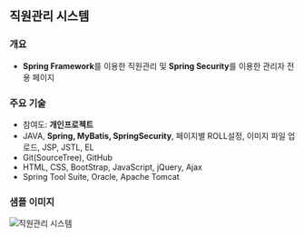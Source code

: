 ## 직원관리 시스템

### 개요
* **Spring Framework**를 이용한 직원관리 및 **Spring Security**를 이용한 관리자 전용 페이지

### 주요 기술
* 참여도: **개인프로젝트**
* JAVA, **Spring, MyBatis, SpringSecurity**, 페이지별 ROLL설정, 이미지 파일 업로드, JSP, JSTL, EL
* Git(SourceTree), GitHub
* HTML, CSS, BootStrap, JavaScript, jQuery, Ajax
* Spring Tool Suite, Oracle, Apache Tomcat

### 샘플 이미지
![직원관리 시스템](https://cloud.githubusercontent.com/assets/25098075/24179773/91933258-0ef4-11e7-9f53-bb856dccb212.jpg)
